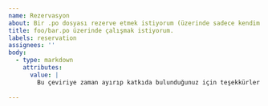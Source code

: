 ```yaml
---
name: Rezervasyon
about: Bir .po dosyası rezerve etmek istiyorum (üzerinde sadece kendim çalışmak istiyorum).
title: foo/bar.po üzerinde çalışmak istiyorum.
labels: reservation
assignees: ''
body:
  - type: markdown
    attributes:
      value: |
        Bu çeviriye zaman ayırıp katkıda bulunduğunuz için teşekkürler!
        
---
```


<!---
Dikkat, bir rezervasyon sadece bir ay geçerlidir, gerekirse yorum yaparak yenileyin.
-->
